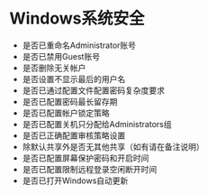 # Windows系统安全

- 是否已重命名Administrator账号
- 是否已禁用Guest账号
- 是否删除无关帐户
- 是否设置不显示最后的用户名
- 是否已通过配置文件配置密码复杂度要求
- 是否已配置密码最长留存期
- 是否已配置帐户锁定策略
- 是否已配置关机只分配给Administrators组
- 是否已正确配置审核策略设置
- 除默认共享外是否无其他共享（如有请在备注说明）
- 是否已配置屏幕保护密码和开启时间
- 是否已配置限制远程登录空闲断开时间
- 是否已打开Windows自动更新
